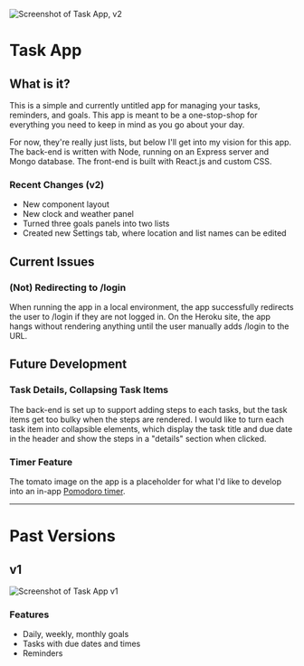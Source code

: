 ![Screenshot of Task App, v2](https://lh3.googleusercontent.com/55RDiGjMy20rLYuiBJtP7B_002qtdlpyZnqESUrWAkH4cIjamF3IlGs638oxO59aaAQAuJ_mGEhscCdAQIE2QzNtevOo3DZzXhcu5mGSYn16EBOHynYdqPA5HVin0VZ-A-lHtdQVToDobxnhaXQSH_zHppmeFFMnO-gTBFVJonpkJsBlHwBlE4rGVSr0AU3QPrugQqjL0EyJSUukYsu7aFHO4JjwBmV_7D2oKisyaRicIrYmn_D6CRJPKl8Po4mo1yNewjozSZaWWOe3GEiorgPZquCk5KWri9nP5DcyeZvrNk74umaS3aDGoinTByOGyQJyLIO2s9oO_EbpfPzJxP7rH8tl0_O8_iAr96GvIa8loJ24qFdc2z0PVmk4eRUj9QmTMZxbyHFaWkMYZHjD3ATHlBM19zWx9_4MkO5UIFd88RHGdm7NFV6Z7lcK-qgMx9SKrSdMSoyWCHV48D6_WhE-S4Vz1TcARAfNc7oxAYUx49MGvLWrDJRAWr3bgQCDaMUTn430tnEGOcgwU3z4sorTkv3sH-3BJguLUhUTSdz1w_pAh_mm-T2JSiqq4gZFMSFzfCx12oS2axrjvwy4ycUBc9fEJEosOEdW9YcGV0KmIM6f0Cgsj5981z40nXA1kLqq_OP6J0Nw1qnZq0tkADGqG94INoo=w2304-h1292-no)

# Task App

## What is it?
This is a simple and currently untitled app for managing your tasks, reminders, and goals. This app is meant to be a one-stop-shop for everything you need to keep in mind as you go about your day.

For now, they're really just lists, but below I'll get into my vision for this app.
The back-end is written with Node, running on an Express server and Mongo database. The front-end is built with React.js and custom CSS.

### Recent Changes (v2)
- New component layout
- New clock and weather panel
- Turned three goals panels into two lists
- Created new Settings tab, where location and list names can be edited

## Current Issues
### (Not) Redirecting to /login
When running the app in a local environment, the app successfully redirects the user to /login if they are not logged in. On the Heroku site, the app hangs without rendering anything until the user manually adds /login to the URL.

## Future Development
### Task Details, Collapsing Task Items
The back-end is set up to support adding steps to each tasks, but the task items get too bulky when the steps are rendered. I would like to turn each task item into collapsible elements, which display the task title and due date in the header and show the steps in a "details" section when clicked.

### Timer Feature
The tomato image on the app is a placeholder for what I'd like to develop into an in-app [Pomodoro timer](https://en.wikipedia.org/wiki/Pomodoro_Technique).

---

# Past Versions
## v1
![Screenshot of Task App v1](https://lh3.googleusercontent.com/Y0TjdYGT7yy-vxlzYXWYM-tzto5xwtjdN5540V8JUhArfLKQkzqF4kePgoBVafpiK3Rzgcu29O9P17qFpvzmpBC5XkqIm6V0Nzs-ScoFZbVQ5AEvMwsvkYK5q9tb78Yn8UPBltqWIa7VKs5m7h85UjUTbDrNWqCQxj92GeVtpLqh0wBvWu1FgrmEdktk3Ru5JlAgLRKh1JZqIrvIGI_lKaV-iiL__5MUlVoN7Wzqi-q2MmlEf2tC2kTHJppUY30bKPqUvppIPwfqKsGhYKNIxTFWonf-KY91UMblA6jySQHETqRUl3af4CS_TEdRydplQr3ffbpMdnxdvTM66FnCcpT3XN-PpiKgjaAeEB9ydeUQ7k2AR92A1anfpBgJRJfXmMMz3uQy7aj-HyXnNexyoq2LtqfqUmWxIXttigvWbJigezjcuj2YCOZ25grXPSCkWIy2opgHfpMjo8ZP08DHt28eMaakiXb3ioYNpRd7Tz-RO_pTro35Uv6lz9TWKCY3_2LWqTFR4oNq32_X9HsoJqRJ_RfJlc3m4VFO8z-RPb1wM898xak-6BexhgnEfCJv0Wq_J-5uA9ccJflKqFJPAtMWEtfBpCTQY4ld0gaZfDyk7SIsMHy48U4BHW8g2PjzoGUWiWe_9L0o0hrx6kWF_i3Ks2sSkHc=w2040-h1310-no)
### Features
- Daily, weekly, monthly goals
- Tasks with due dates and times
- Reminders

